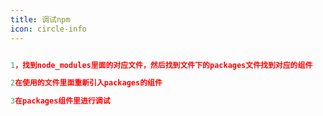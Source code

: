 ```yaml
---
title: 调试npm
icon: circle-info
---
```



```javascript

1，找到node_modules里面的对应文件，然后找到文件下的packages文件找到对应的组件 

2在使用的文件里面重新引入packages的组件 

3在packages组件里进行调试
```
